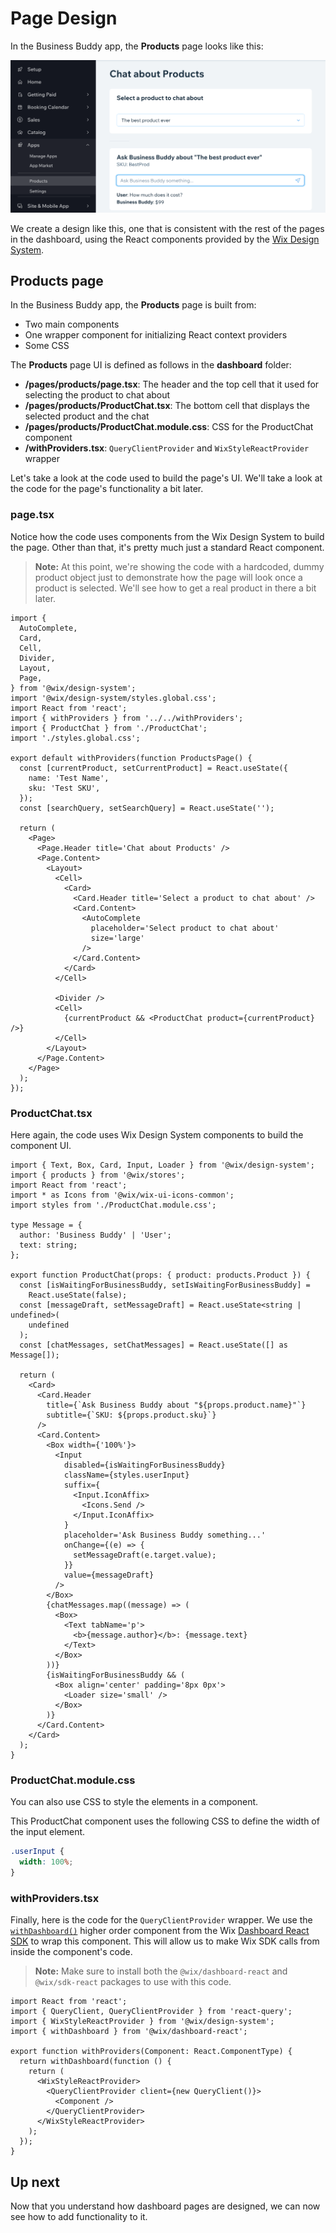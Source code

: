 # Page Design

In the Business Buddy app, the **Products** page looks like this:

![Business Buddy Product Chat](../../media/tutorial_chat.png)

We create a design like this, one that is consistent with the rest of the pages in the dashboard, using the React components provided by the [Wix Design System](https://www.wixdesignsystem.com/).

## Products page

In the Business Buddy app, the **Products** page is built from:

- Two main components
- One wrapper component for initializing React context providers
- Some CSS

The **Products** page UI is defined as follows in the **dashboard** folder:

- **/pages/products/page.tsx**: The header and the top cell that it used for selecting the product to chat about
- **/pages/products/ProductChat.tsx**: The bottom cell that displays the selected product and the chat
- **/pages/products/ProductChat.module.css**: CSS for the ProductChat component
- **/withProviders.tsx**: `QueryClientProvider` and `WixStyleReactProvider` wrapper

Let's take a look at the code used to build the page's UI. We'll take a look at the code for the page's functionality a bit later.

### page.tsx

Notice how the code uses components from the Wix Design System to build the page. Other than that, it's pretty much just a standard React component.

> **Note:** At this point, we're showing the code with a hardcoded, dummy product object just to demonstrate how the page will look once a product is selected. We'll see how to get a real product in there a bit later.

```tsx
import {
  AutoComplete,
  Card,
  Cell,
  Divider,
  Layout,
  Page,
} from '@wix/design-system';
import '@wix/design-system/styles.global.css';
import React from 'react';
import { withProviders } from '../../withProviders';
import { ProductChat } from './ProductChat';
import './styles.global.css';

export default withProviders(function ProductsPage() {
  const [currentProduct, setCurrentProduct] = React.useState({
    name: 'Test Name',
    sku: 'Test SKU',
  });
  const [searchQuery, setSearchQuery] = React.useState('');

  return (
    <Page>
      <Page.Header title='Chat about Products' />
      <Page.Content>
        <Layout>
          <Cell>
            <Card>
              <Card.Header title='Select a product to chat about' />
              <Card.Content>
                <AutoComplete
                  placeholder='Select product to chat about'
                  size='large'
                />
              </Card.Content>
            </Card>
          </Cell>

          <Divider />
          <Cell>
            {currentProduct && <ProductChat product={currentProduct} />}
          </Cell>
        </Layout>
      </Page.Content>
    </Page>
  );
});
```

### ProductChat.tsx

Here again, the code uses Wix Design System components to build the component UI.

```tsx
import { Text, Box, Card, Input, Loader } from '@wix/design-system';
import { products } from '@wix/stores';
import React from 'react';
import * as Icons from '@wix/wix-ui-icons-common';
import styles from './ProductChat.module.css';

type Message = {
  author: 'Business Buddy' | 'User';
  text: string;
};

export function ProductChat(props: { product: products.Product }) {
  const [isWaitingForBusinessBuddy, setIsWaitingForBusinessBuddy] =
    React.useState(false);
  const [messageDraft, setMessageDraft] = React.useState<string | undefined>(
    undefined
  );
  const [chatMessages, setChatMessages] = React.useState([] as Message[]);

  return (
    <Card>
      <Card.Header
        title={`Ask Business Buddy about "${props.product.name}"`}
        subtitle={`SKU: ${props.product.sku}`}
      />
      <Card.Content>
        <Box width={'100%'}>
          <Input
            disabled={isWaitingForBusinessBuddy}
            className={styles.userInput}
            suffix={
              <Input.IconAffix>
                <Icons.Send />
              </Input.IconAffix>
            }
            placeholder='Ask Business Buddy something...'
            onChange={(e) => {
              setMessageDraft(e.target.value);
            }}
            value={messageDraft}
          />
        </Box>
        {chatMessages.map((message) => (
          <Box>
            <Text tabName='p'>
              <b>{message.author}</b>: {message.text}
            </Text>
          </Box>
        ))}
        {isWaitingForBusinessBuddy && (
          <Box align='center' padding='8px 0px'>
            <Loader size='small' />
          </Box>
        )}
      </Card.Content>
    </Card>
  );
}
```

### ProductChat.module.css

You can also use CSS to style the elements in a component.

This ProductChat component uses the following CSS to define the width of the input element.

```css
.userInput {
  width: 100%;
}
```

### withProviders.tsx

Finally, here is the code for the `QueryClientProvider` wrapper. We use the [`withDashboard()`](https://dev.wix.com/docs/sdk/api-reference/dashboard-react/with-dashboard) higher order component from the Wix [Dashboard React SDK](https://dev.wix.com/docs/sdk/api-reference/dashboard/react/introduction) to wrap this component. This will allow us to make Wix SDK calls from inside the component's code.

> **Note:** Make sure to install both the `@wix/dashboard-react` and `@wix/sdk-react` packages to use with this code.

```tsx
import React from 'react';
import { QueryClient, QueryClientProvider } from 'react-query';
import { WixStyleReactProvider } from '@wix/design-system';
import { withDashboard } from '@wix/dashboard-react';

export function withProviders(Component: React.ComponentType) {
  return withDashboard(function () {
    return (
      <WixStyleReactProvider>
        <QueryClientProvider client={new QueryClient()}>
          <Component />
        </QueryClientProvider>
      </WixStyleReactProvider>
    );
  });
}
```

## Up next

Now that you understand how dashboard pages are designed, we can now see how to add functionality to it.
